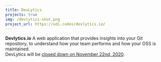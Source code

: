 ```yaml
---
title: DevLytics
projects: true
img: /devlytics-shot.png
project_url: https://udi.codes/devlytics.io/
---
```


**Devlytics.io**
A web application that provides insights into your Git repository, to understand how your team performs and how your OSS is maintained.
<br />
DevLytics will be <a href="/devlytics-will-shut-down-in-the-end-of-2020/">closed down on November 22nd, 2020</a>.